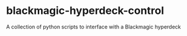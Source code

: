 # blackmagic-hyperdeck-control
A collection of python scripts to interface with a Blackmagic hyperdeck
